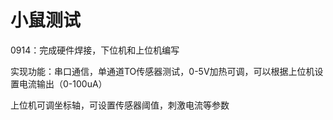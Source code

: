 # 小鼠测试

0914：完成硬件焊接，下位机和上位机编写

实现功能：串口通信，单通道TO传感器测试，0-5V加热可调，可以根据上位机设置电流输出（0-100uA）

上位机可调坐标轴，可设置传感器阈值，刺激电流等参数